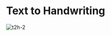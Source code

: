 # Text to Handwriting

![t2h-2](https://user-images.githubusercontent.com/38923768/116891298-2862fd00-ac4c-11eb-8092-25515e43a6f6.gif)
